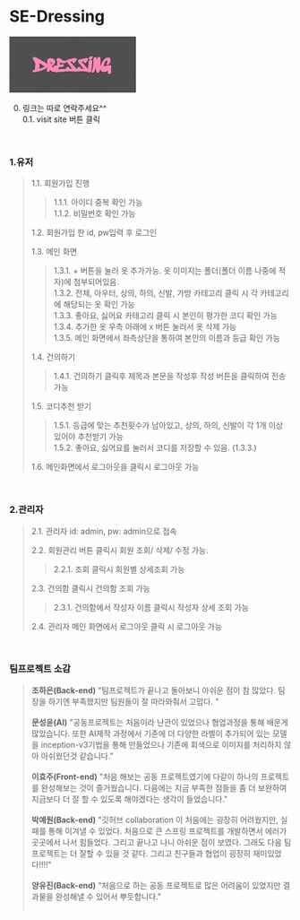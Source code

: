 # SE-Dressing

![Alt text](src/main/resources/static/images/logo.png)

0. 링크는 따로 연락주세요^^ <br>
0.1. visit site 버튼 클릭

<br>

### 1.유저


> 1.1. 회원가입 진행
>   > 1.1.1. 아이디 중복 확인 가능 <br>
>   > 1.1.2. 비밀번호 확인 가능
>
>
> 1.2. 회원가입 한 id, pw입력 후 로그인 
>
>
> 1.3. 메인 화면 
>   > 1.3.1. + 버튼을 눌러 옷 추가가능. 옷 이미지는 폴더(폴더 이름 나중에 적자)에 첨부되어있음. <br>
>   > 1.3.2. 전체, 아우터, 상의, 하의, 신발, 가방 카테고리 클릭 시 각 카테고리에 해당되는 옷 확인 가능 <br>
>   > 1.3.3. 좋아요, 싫어요 카테고리 클릭 시 본인이 평가한 코디 확인 가능 <br>
>   > 1.3.4. 추가한 옷 우측 아래에 x 버튼 눌러서 옷 삭제 가능 <br>
>   > 1.3.5. 메인 화면에서 좌측상단을 통하여 본인의 이름과 등급 확인 가능 <br>
>
>
> 1.4. 건의하기 
>   > 1.4.1. 건의하기 클릭후 제목과 본문을 작성후 작성 버튼을 클릭하여 전송 가능
>
>
> 1.5. 코디추천 받기
>   > 1.5.1. 등급에 맞는 추천횟수가 남아있고, 상의, 하의, 신발이 각 1개 이상 있어야 추천받기 가능 <br>
>   > 1.5.2. 좋아요, 싫어요를 눌러서 코디를 저장할 수 있음. (1.3.3.) <br>
>
>
> 1.6. 메인화면에서 로그아웃을 클릭시 로그아웃 가능

<br>

### 2.관리자


> 2.1. 관리자 id: admin, pw: admin으로 접속
> 
> 
> 2.2. 회원관리 버튼 클릭시 회원 조회/ 삭제/ 수정 가능.
>   >  2.2.1. 조회 클릭시 회원별 상세조회 가능
> 
> 
> 2.3. 건의함 클릭시 건의함 조회 가능
>   >  2.3.1. 건의함에서 작성자 이름 클릭시 작성자 상세 조회 가능
> 
> 
> 2.4. 관리자 메인 화면에서 로그아웃 클릭 시 로그아웃 가능


<br>

### 팀프로젝트 소감

>**조하은(Back-end)** "팀프로젝트가 끝나고 돌아보니 아쉬운 점이 참 많았다. 팀장을 하기엔 부족했지만 팀원들이 잘 따라와줘서 고맙다. " <br><br>
>**문성윤(AI)** "공동프로젝트는 처음이라 난관이 있었으나 협업과정을 통해 배운게 많았습니다. 또한 AI제작 과정에서 기존에 더 다양한 라벨이 추가되어 있는 모델을 inception-v3기법을 통해 만들었으나 기존에 회색으로 이미지를 처리하지 않아 아쉬웠던것 같습니다." <br><br>
>**이효주(Front-end)** "처음 해보는 공동 프로젝트였기에 다같이 하나의 프로젝트를 완성해보는 것이 즐거웠습니다. 다음에는 지금 부족한 점들을 좀 더 보완하여 지금보다 더 잘 할 수 있도록 해야겠다는 생각이 들었습니다." <br><br>
>**박예원(Back-end)** "깃허브 collaboration 이 처음에는 굉장히 어려웠지만, 실패를 통해 이겨낼 수 있었다.  처음으로 큰 스프링 프로젝트를 개발하면서 에러가 곳곳에서 나서 힘들었다. 그리고 끝나고 나니 아쉬운 점이 보였다.  그래도 다음 팀프로젝트는 더 잘할 수 있을 것 같다. 그리고 친구들과 협업이 굉장히 재미있었다!!!!" <br><br>
>**양유진(Back-end)** "처음으로 하는 공동 프로젝트로 많은 어려움이 있었지만 결과물을 완성해낼 수 있어서 뿌듯합니다." <br><br>
